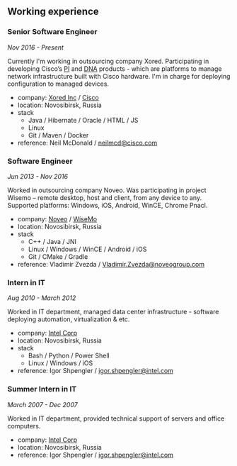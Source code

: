 ## Working experience

### Senior Software Engineer
*Nov 2016 - Present*

Currently I'm working in outsourcing company Xored. Participating in developing Cisco’s
[PI](https://www.cisco.com/c/en/us/support/cloud-systems-management/prime-infrastructure-3-5/model.html) and [DNA](https://www.cisco.com/c/en/us/solutions/enterprise-networks/index.html) products - which are platforms to manage network infrastructure built with Cisco hardware. I'm in charge for deploying configuration to managed devices.

+ company: [Xored Inc](https://xored.com) / [Cisco](https://cisco.com)
+ location: Novosibirsk, Russia
+ stack
  + Java / Hibernate / Oracle / HTML / JS
  + Linux
  + Git / Maven / Docker
+ reference: Neil McDonald / neilmcd@cisco.com


### Software Engineer
*Jun 2013 - Nov 2016*

Worked in outsourcing company Noveo. Was participating in project Wisemo
– remote desktop, host and client, from any device to any. Supported
platforms: Windows, iOS, Android, WinCE, Chrome Pnacl.

+ company: [Noveo](https://noveogroup.com/) / [WiseMo](https://www.wisemo.com/)
+ location: Novosibirsk, Russia
+ stack
  + C++ / Java / JNI
  + Linux / Windows / WinCE / Android / iOS
  + Git / CMake / Gradle
+ reference: Vladimir Zvezda / Vladimir.Zvezda@noveogroup.com


### Intern in IT
*Aug 2010 - March 2012*

Worked in IT department, managed data center infrastructure - software
deploying automation, virtualization & etc.

+ company: [Intel Corp](https://intel.com)
+ location: Novosibirsk, Russia
+ stack
  + Bash / Python / Power Shell
  + Linux / Windows / iOS
+ reference: Igor Shpengler / igor.shpengler@intel.com


### Summer Intern in IT
*March 2007 - Dec 2007*

Worked in IT department, provided technical support of servers and office
computers.

+ company: [Intel Corp](https://intel.com)
+ location: Novosibirsk, Russia 
+ reference: Igor Shpengler / igor.shpengler@intel.com
